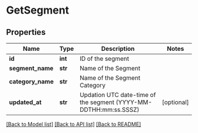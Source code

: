 # GetSegment

## Properties
Name | Type | Description | Notes
------------ | ------------- | ------------- | -------------
**id** | **int** | ID of the segment | 
**segment_name** | **str** | Name of the Segment | 
**category_name** | **str** | Name of the Segment Category | 
**updated_at** | **str** | Updation UTC date-time of the segment (YYYY-MM-DDTHH:mm:ss.SSSZ) | [optional] 

[[Back to Model list]](../README.md#documentation-for-models) [[Back to API list]](../README.md#documentation-for-api-endpoints) [[Back to README]](../README.md)


